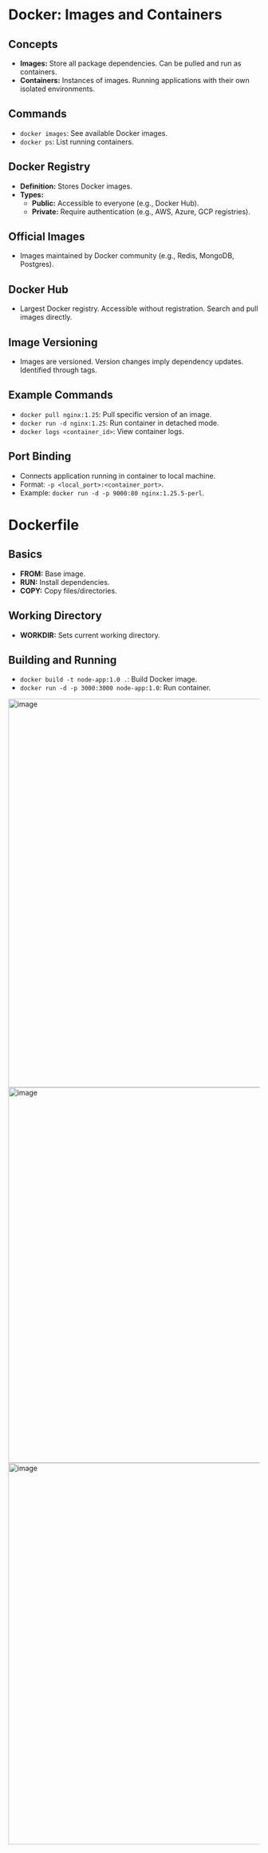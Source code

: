 # Docker: Images and Containers

## Concepts

- **Images:** Store all package dependencies. Can be pulled and run as containers.
- **Containers:** Instances of images. Running applications with their own isolated environments.

## Commands

- `docker images`: See available Docker images.
- `docker ps`: List running containers.

## Docker Registry

- **Definition:** Stores Docker images.
- **Types:**
  - **Public:** Accessible to everyone (e.g., Docker Hub).
  - **Private:** Require authentication (e.g., AWS, Azure, GCP registries).

## Official Images

- Images maintained by Docker community (e.g., Redis, MongoDB, Postgres).

## Docker Hub

- Largest Docker registry. Accessible without registration. Search and pull images directly.

## Image Versioning

- Images are versioned. Version changes imply dependency updates. Identified through tags.

## Example Commands

- `docker pull nginx:1.25`: Pull specific version of an image.
- `docker run -d nginx:1.25`: Run container in detached mode.
- `docker logs <container_id>`: View container logs.

## Port Binding

- Connects application running in container to local machine.
- Format: `-p <local_port>:<container_port>`.
- Example: `docker run -d -p 9000:80 nginx:1.25.5-perl`.

# Dockerfile

## Basics

- **FROM:** Base image.
- **RUN:** Install dependencies.
- **COPY:** Copy files/directories.

## Working Directory

- **WORKDIR:** Sets current working directory.

## Building and Running

- `docker build -t node-app:1.0 .`: Build Docker image.
- `docker run -d -p 3000:3000 node-app:1.0`: Run container.




<img width="778" alt="image" src="https://github.com/shalini47ch/docker-practice/assets/60210475/f260c144-3c5f-40b6-b841-5737f19639f9">

<img width="752" alt="image" src="https://github.com/shalini47ch/docker-practice/assets/60210475/37358892-f8a7-4454-b30c-0b33586b671a">

<img width="764" alt="image" src="https://github.com/shalini47ch/docker-practice/assets/60210475/f1d1492c-d9b1-47db-ad0f-5777497aa326">


